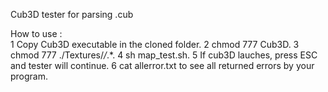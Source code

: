 Cub3D tester for parsing .cub  
  
How to use :  
1 Copy Cub3D executable in the cloned folder. 
2 chmod 777 Cub3D. 
3 chmod 777 ./Textures/*/*.*. 
4 sh map_test.sh. 
5 If cub3D lauches, press ESC and tester will continue. 
6 cat allerror.txt to see all returned errors by your program. 
